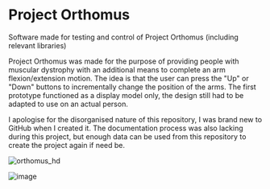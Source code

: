 # Project Orthomus
 Software made for testing and control of Project Orthomus (including relevant libraries)

Project Orthomus was made for the purpose of providing people with muscular dystrophy with an additional means to complete an arm flexion/extension motion. The idea is that the user can press the "Up" or "Down" buttons to incrementally change the position of the arms. The first prototype functioned as a display model only, the design still had to be adapted to use on an actual person.

I apologise for the disorganised nature of this repository, I was brand new to GitHub when I created it. The documentation process was also lacking during this project, but enough data can be used from this repository to create the project again if need be.


![orthomus_hd](https://user-images.githubusercontent.com/50542181/148217384-f72d70f5-5087-486e-8f5b-72bc5f5fde84.jpg)

![image](https://user-images.githubusercontent.com/50542181/148347365-bfd6edbc-b87b-48c5-9e55-bd4da43cb72b.png)
